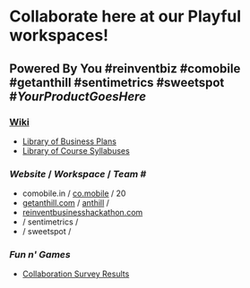 # Collaborate here at our Playful workspaces!
## Powered By You #reinventbiz #comobile #getanthill #sentimetrics #sweetspot #*YourProductGoesHere*

### [Wiki](https://github.com/comobile/reinventbiz/wiki)
* [Library of Business Plans](https://github.com/comobile/reinventbiz/wiki/Library-of-Business-Plans)
* [Library of Course Syllabuses](https://github.com/comobile/reinventbiz/wiki/Library-of-Course-Syllabuses)

### *Website* / *Workspace* / *Team #*
* comobile.in / [co.mobile](https://github.com/comobile/reinventbiz/tree/master/co.mobile) / 20
* [getanthill.com](http://getanthill.com) / [anthill](https://github.com/defsan/anthill) /
* [reinventbusinesshackathon.com](http://reinventbusinesshackathon.com)
* / sentimetrics /
* / sweetspot /

### *Fun n' Games*
* [Collaboration Survey Results](https://github.com/comobile/reinventbiz/blob/master/Collaboration_Survey_Results.png)